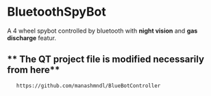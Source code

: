 
# BluetoothSpyBot
A 4 wheel spybot controlled by bluetooth with **night vision** and **gas discharge** featur.

## ** The QT project file is modified necessarily from here**
       https://github.com/manashmndl/BlueBotController
